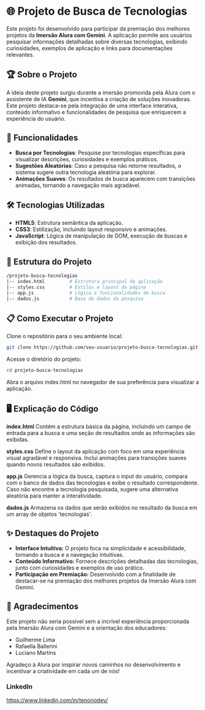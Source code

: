 # 🌐 Projeto de Busca de Tecnologias 

Este projeto foi desenvolvido para participar da premiação dos melhores projetos da **Imersão Alura com Gemini**. A aplicação permite aos usuários pesquisar informações detalhadas sobre diversas tecnologias, exibindo curiosidades, exemplos de aplicação e links para documentações relevantes.

## 🏆 Sobre o Projeto

A ideia deste projeto surgiu durante a imersão promovida pela Alura com o assistente de IA **Gemini**, que incentiva a criação de soluções inovadoras. Este projeto destaca-se pela integração de uma interface interativa, conteúdo informativo e funcionalidades de pesquisa que enriquecem a experiência do usuário.

## 🚀 Funcionalidades

- **Busca por Tecnologias**: Pesquise por tecnologias específicas para visualizar descrições, curiosidades e exemplos práticos.
- **Sugestões Aleatórias**: Caso a pesquisa não retorne resultados, o sistema sugere outra tecnologia aleatória para explorar.
- **Animações Suaves**: Os resultados de busca aparecem com transições animadas, tornando a navegação mais agradável.

## 🛠️ Tecnologias Utilizadas

- **HTML5**: Estrutura semântica da aplicação.
- **CSS3**: Estilização, incluindo layout responsivo e animações.
- **JavaScript**: Lógica de manipulação de DOM, execução de buscas e exibição dos resultados.

## 📂 Estrutura do Projeto

```bash
/projeto-busca-tecnologias
|-- index.html         # Estrutura principal da aplicação
|-- styles.css         # Estilos e layout da página
|-- app.js             # Lógica e funcionalidades de busca
|-- dados.js           # Base de dados da pesquisa
```
## 📋 Como Executar o Projeto

Clone o repositório para o seu ambiente local:

```bash
git clone https://github.com/seu-usuario/projeto-busca-tecnologias.git
```
Acesse o diretório do projeto:

```bash
cd projeto-busca-tecnologias
```
Abra o arquivo index.html no navegador de sua preferência para visualizar a aplicação.

## 🖥️ Explicação do Código
**index.html** Contém a estrutura básica da página, incluindo um campo de entrada para a busca e uma seção de resultados onde as informações são exibidas.

**styles.css** Define o layout da aplicação com foco em uma experiência visual agradável e responsiva.
Inclui animações para transições suaves quando novos resultados são exibidos.

**app.js** Gerencia a lógica da busca, captura o input do usuário, compara com o banco de dados das tecnologias e exibe o resultado correspondente.
Caso não encontre a tecnologia pesquisada, sugere uma alternativa aleatória para manter a interatividade.

**dados.js** Armazena os dados que serão exibidos no resultado da busca em um array de objetos 'tecnologias'.

## ✨ Destaques do Projeto
- **Interface Intuitiva:** O projeto foca na simplicidade e acessibilidade, tornando a busca e a navegação intuitivas.
- **Conteúdo Informativo:** Fornece descrições detalhadas das tecnologias, junto com curiosidades e exemplos de uso prático.
- **Participação em Premiação:** Desenvolvido com a finalidade de destacar-se na premiação dos melhores projetos da Imersão Alura com Gemini.

## 🙌 Agradecimentos
Este projeto não seria possível sem a incrível experiência proporcionada pela Imersão Alura com Gemini e a orientação dos educadores:

- Guilherme Lima
- Rafaella Ballerini
- Luciano Martins

Agradeço à Alura por inspirar novos caminhos no desenvolvimento e incentivar a criatividade em cada um de nós!

### LinkedIn
https://www.linkedin.com/in/tenoriodev/
